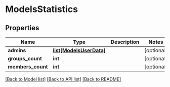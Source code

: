 # ModelsStatistics

## Properties

Name | Type | Description | Notes
------------ | ------------- | ------------- | -------------
**admins** | [**list[ModelsUserData]**](ModelsUserData.md) |  | [optional] 
**groups_count** | **int** |  | [optional] 
**members_count** | **int** |  | [optional] 

[[Back to Model list]](../README.md#documentation-for-models) [[Back to API list]](../README.md#documentation-for-api-endpoints) [[Back to README]](../README.md)


